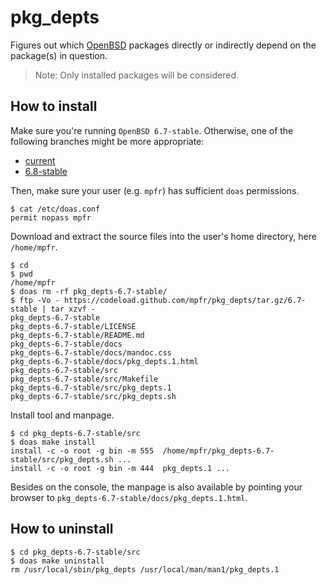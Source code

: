 # pkg_depts

Figures out which [OpenBSD](https://www.openbsd.org) packages directly or indirectly depend on the package(s) in question.

> Note: Only installed packages will be considered.

## How to install

Make sure you're running `OpenBSD 6.7-stable`. Otherwise, one of the following branches might be more appropriate:
* [current](https://github.com/mpfr/pkg_depts)
* [6.8-stable](https://github.com/mpfr/pkg_depts/tree/6.8-stable)

Then, make sure your user (e.g. `mpfr`) has sufficient `doas` permissions.

```
$ cat /etc/doas.conf
permit nopass mpfr
```

Download and extract the source files into the user's home directory, here `/home/mpfr`.

```
$ cd
$ pwd
/home/mpfr
$ doas rm -rf pkg_depts-6.7-stable/
$ ftp -Vo - https://codeload.github.com/mpfr/pkg_depts/tar.gz/6.7-stable | tar xzvf -
pkg_depts-6.7-stable
pkg_depts-6.7-stable/LICENSE
pkg_depts-6.7-stable/README.md
pkg_depts-6.7-stable/docs
pkg_depts-6.7-stable/docs/mandoc.css
pkg_depts-6.7-stable/docs/pkg_depts.1.html
pkg_depts-6.7-stable/src
pkg_depts-6.7-stable/src/Makefile
pkg_depts-6.7-stable/src/pkg_depts.1
pkg_depts-6.7-stable/src/pkg_depts.sh
```

Install tool and manpage.

```
$ cd pkg_depts-6.7-stable/src
$ doas make install
install -c -o root -g bin -m 555  /home/mpfr/pkg_depts-6.7-stable/src/pkg_depts.sh ...
install -c -o root -g bin -m 444  pkg_depts.1 ...
```

Besides on the console, the manpage is also available by pointing your browser to `pkg_depts-6.7-stable/docs/pkg_depts.1.html`.

## How to uninstall

```
$ cd pkg_depts-6.7-stable/src
$ doas make uninstall
rm /usr/local/sbin/pkg_depts /usr/local/man/man1/pkg_depts.1
```
